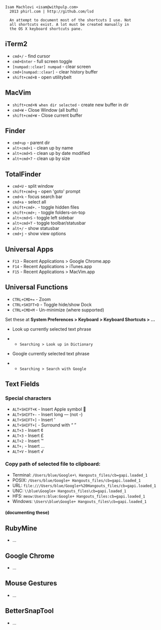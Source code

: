 ```
Isam Machlovi <isam@withpulp.com>
  2013 phirl.com | http://github.com/lsd

  An attempt to document most of the shortcuts I use. Not
  all shortcuts exist. A lot must be created manually in
  the OS X keyboard shortcuts pane.
```

## iTerm2
* `cmd+/` - find cursor
* `cmd+Enter` - full screen toggle
* `[numpad::clear] numpad` - clear screen
* `cmd+[numpad::clear]` - clear history buffer
* `shift+cmd+B` - open utilitybelt

## MacVim
* `shift+cmd+N when dir selected` - create new buffer in dir
* `cmd+W` - Close Window (all buffs)
* `shift+cmd+W` - Close current buffer

## Finder
* `cmd+up` - parent dir
* `alt+cmd+1` - clean up by name
* `alt+cmd+5` - clean up by date modified
* `alt+cmd+7` - clean up by size

## TotalFinder
* `cmd+U` - split window
* `shift+cmd+g` - open 'goto' prompt
* `cmd+k` - focus search bar
* `cmd+a` - select all
* `shift+cmd+.` - toggle hidden files
* `shift+cmd+;` - toggle folders-on-top
* `alt+cmd+S` - toggle left sidebar
* `alt+cmd+T` - toggle toolbar/statusbar
* `alt+/` - show statusbar
* `cmd+j` - show view options

## Universal Apps
* `F13` - Recent Applications > Google Chrome.app
* `F14` - Recent Applications > iTunes.app
* `F15` - Recent Applications > MacVim.app

## Universal Functions
* `CTRL+CMD+=` - Zoom
* `CTRL+SHIFT+D` - Toggle hide/show Dock
* `CTRL+CMD+M` - Un-minimize (where supported)

Set these at **System Preferences > Keyboard > Keyboard Shortcuts > ...**  

* Look up currently selected text phrase
* * `Searching > Look up in Dictionary`

* Google currently selected text phrase
* * `Searching > Search with Google`

## Text Fields
### Special characters
* `ALT+SHIFT+K` - Insert Apple symbol 
* `ALT+SHIFT+-` - Insert long — (not -)
* `ALT+SHIFT+]` - Insert ’
* `ALT+SHIFT+[` - Surround with “ ”
* `ALT+3` - Insert ¢
* `ALT+3` - Insert £
* `ALT+2` - Insert ™
* `ALT+;` - Insert …
* `ALT+V` - Insert √

### Copy path of selected file to clipboard:
* Terminal: `/Users/blue/Google+\ Hangouts_files/cb=gapi.loaded_1`
* POSIX:    `/Users/blue/Google+ Hangouts_files/cb=gapi.loaded_1`
* URL:      `file:///Users/blue/Google+%20Hangouts_files/cb=gapi.loaded_1`
* UNC:      `\\blue\Google+ Hangouts_files\cb=gapi.loaded_1`
* HFS:      `meow:Users:blue:Google+ Hangouts_files:cb=gapi.loaded_1`
* Windows:  `\Users\blue\Google+ Hangouts_files\cb=gapi.loaded_1`

#### (documenting these)

## RubyMine
* …

## Google Chrome
* …

## Mouse Gestures
* …

## BetterSnapTool
* ...
